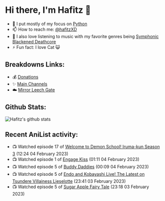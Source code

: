 # Hi there, I'm Hafitz 👋
- 🐍 I put mostly of my focus on [Python](https://python.org)
- 📫 How to reach me: [@hafitzXD](https://t.me/hafitzXD)
- 🎵 I also love listening to music with my favorite genres being [Symphonic Blackened Deathcore](https://youtu.be/qyYmS_iBcy4)
- ⚡ Fun fact: I love Cat 😺

## Breakdowns Links:
- 💰 [Donations](https://t.me/TheBreakdowns/2)
- ✨ [Main Channels](https://t.me/TheBreakdowns)
- ☁️ [Mirror Leech Gate](https://t.me/BreakdownsGate)

## Github Stats:
![Hafitz's github stats](https://github-readme-stats.vercel.app/api?username=breakdowns&show_icons=true&count_private=true&bg_color=00000000&text_color=777)

## Recent AniList activity:
<!-- ANILIST_ACTIVITY:start -->

-   📺 Watched episode 17 of [Welcome to Demon School! Iruma-kun Season 3](https://anilist.co/anime/139092) (12:24 04 February 2023)
-   📺 Watched episode 1 of [Engage Kiss](https://anilist.co/anime/146625) (01:11 04 February 2023)
-   📺 Watched episode 5 of [Buddy Daddies](https://anilist.co/anime/155907) (00:09 04 February 2023)
-   📺 Watched episode 5 of [Endo and Kobayashi Live! The Latest on Tsundere Villainess Lieselotte](https://anilist.co/anime/143064) (23:41 03 February 2023)
-   📺 Watched episode 5 of [Sugar Apple Fairy Tale](https://anilist.co/anime/139821) (23:18 03 February 2023)

<!-- ANILIST_ACTIVITY:end -->

